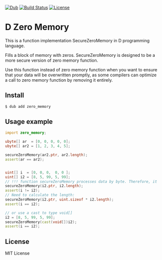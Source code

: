[![Dub](https://img.shields.io/dub/v/zero-memory.svg?style=flat)](https://code.dlang.org/packages/zero-memory)
[![Build Status](https://travis-ci.org/DarkRiDDeR/d-zero-memory.svg?branch=master)](https://travis-ci.org/DarkRiDDeR/d-zero-memory)
[![License](https://img.shields.io/github/license/DarkRiDDeR/d-zero-memory.svg?style=flat)](https://github.com/DarkRiDDeR/d-zero-memory/blob/master/LICENSE)

# D Zero Memory

This is a function implementation SecureZeroMemory in D programming language.

Fills a block of memory with zeros. SecureZeroMemory is designed to be a more secure version of zero memory function.

Use this function instead of zero memory function when you want to ensure that your data will be overwritten promptly,
as some compilers can optimize a call to zero memory function by removing it entirely.

## Install

```sh
$ dub add zero_memory
```

## Usage example

```d
import zero_memory;

ubyte[] ar  = [0, 0, 0, 0, 0];
ubyte[] ar2 = [1, 2, 3, 4, 5];

secureZeroMemory(ar2.ptr, ar2.length);
assert(ar == ar2);


uint[] i  = [0, 0, 0,  0, 0 ];
uint[] i2 = [8, 5, 99, 5, 99];
// !!! function secureZeroMemory processes data by byte. Therefore, it is wrong:
secureZeroMemory(i2.ptr, i2.length);
assert(i != i2);
// Need to calculate the length:
secureZeroMemory(i2.ptr, uint.sizeof * i2.length);
assert(i == i2);

// or use a cast to type void[]
i2 = [8, 5, 99, 5, 99];
secureZeroMemory(cast(void[])i2);
assert(i == i2);
```


## License

MIT License
